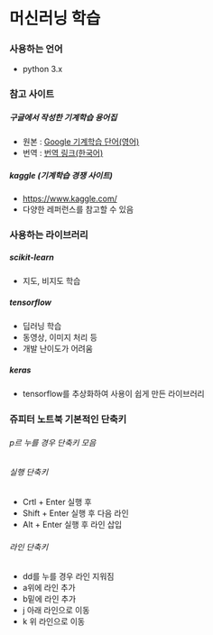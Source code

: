 # 머신러닝 학습

### 사용하는 언어

* python 3.x

### 참고 사이트

##### 구글에서 작성한 기계학습 용어집
* 원본 : [Google 기계학습 단어(영어)][googlelink]
* 번역 : [번역 링크(한국어)][translatelink]

[translatelink]: https://www.codeonweb.com/@mookiekim/ml-glossary?utm_medium=social&utm_source=gaerae.com&utm_campaign=%EA%B0%9C%EB%B0%9C%EC%9E%90%EC%8A%A4%EB%9F%BD%EB%8B%A4
[googlelink]: https://developers.google.com/machine-learning/glossary/

##### kaggle (기계학습 경쟁 사이트)
* https://www.kaggle.com/
* 다양한 레퍼런스를 참고할 수 있음

### 사용하는 라이브러리

##### scikit-learn 
* 지도, 비지도 학습

##### tensorflow 
* 딥러닝 학습
* 동영상, 이미지 처리 등
* 개발 난이도가 어려움

##### keras
* tensorflow를 추상화하여 사용이 쉽게 만든 라이브러리

### 쥬피터 노트북 기본적인 단축키

###### p르 누를 경우 단축키 모음

###### 실행 단축키
* Crtl + Enter 실행 후
* Shift + Enter 실행 후 다음 라인
* Alt + Enter 실행 후 라인 삽입

###### 라인 단축키
* dd를 누를 경우 라인 지워짐
* a위에 라인 추가
* b밑에 라인 추가
* j 아래 라인으로 이동
* k 위 라인으로 이동

